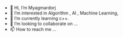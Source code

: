 - 👋 Hi, I’m Myagmardorj
- 👀 I’m interested in Algorithm , AI , Machine Learning, 
- 🌱 I’m currently learning c++.
- 💞️ I’m looking to collaborate on ...
- 📫 How to reach me ...

<!---
zapataast/zapataast is a ✨ special ✨ repository because its `README.md` (this file) appears on your GitHub profile.
You can click the Preview link to take a look at your changes.
--->
